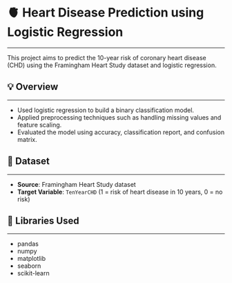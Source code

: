 # 🫀 Heart Disease Prediction using Logistic Regression
___

This project aims to predict the 10-year risk of coronary heart disease (CHD) using the Framingham Heart Study dataset and logistic regression.

## 💡 Overview
___

- Used logistic regression to build a binary classification model.
- Applied preprocessing techniques such as handling missing values and feature scaling.
- Evaluated the model using accuracy, classification report, and confusion matrix.

## 📁 Dataset
___

- **Source**: Framingham Heart Study dataset
- **Target Variable**: `TenYearCHD` (1 = risk of heart disease in 10 years, 0 = no risk)

## 🧪 Libraries Used
___

- pandas
- numpy
- matplotlib
- seaborn
- scikit-learn

